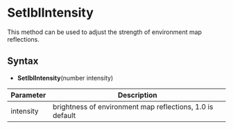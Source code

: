 # SetIblIntensity

This method can be used to adjust the strength of environment map reflections.

## Syntax

- **SetIblIntensity**(number intensity)

| Parameter | Description |
|---|---|
| intensity | brightness of environment map reflections, 1.0 is default |
